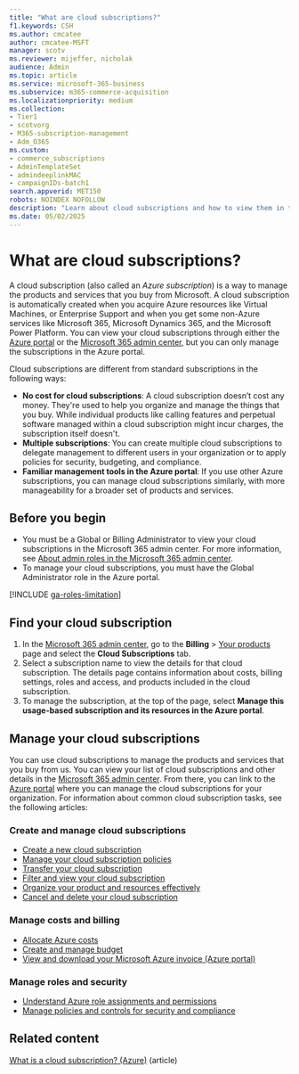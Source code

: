 ```yaml
---
title: "What are cloud subscriptions?"
f1.keywords: CSH
ms.author: cmcatee
author: cmcatee-MSFT
manager: scotv
ms.reviewer: mijeffer, nicholak
audience: Admin
ms.topic: article
ms.service: microsoft-365-business
ms.subservice: m365-commerce-acquisition
ms.localizationpriority: medium
ms.collection:
- Tier1
- scotvorg
- M365-subscription-management
- Adm_O365
ms.custom:
- commerce_subscriptions
- AdminTemplateSet
- admindeeplinkMAC
- campaignIDs-batch1                                         
search.appverid: MET150
robots: NOINDEX NOFOLLOW
description: "Learn about cloud subscriptions and how to view them in the Microsoft 365 admin center."
ms.date: 05/02/2025
---
```


# What are cloud subscriptions?

A cloud subscription (also called an *Azure subscription*) is a way to manage the products and services that you buy from Microsoft. A cloud subscription is automatically created when you acquire Azure resources like Virtual Machines, or Enterprise Support and when you get some non-Azure services like Microsoft 365, Microsoft Dynamics 365, and the Microsoft Power Platform. You can view your cloud subscriptions through either the <a href="https://portal.azure.com/#view/Microsoft_Azure_Billing/SubscriptionsBladeV2" target="_blank">Azure portal</a> or the <a href="https://go.microsoft.com/fwlink/p/?linkid=2024339" target="_blank">Microsoft 365 admin center</a>, but you can only manage the subscriptions in the Azure portal.

Cloud subscriptions are different from standard subscriptions in the following ways:

- **No cost for cloud subscriptions**: A cloud subscription doesn’t cost any money. They're used to help you organize and manage the things that you buy. While individual products like calling features and perpetual software managed within a cloud subscription might incur charges, the subscription itself doesn't.
- **Multiple subscriptions**: You can create multiple cloud subscriptions to delegate management to different users in your organization or to apply policies for security, budgeting, and compliance.
- **Familiar management tools in the Azure portal**: If you use other Azure subscriptions, you can manage cloud subscriptions similarly, with more manageability for a broader set of products and services.

## Before you begin

- You must be a Global or Billing Administrator to view your cloud subscriptions in the Microsoft 365 admin center. For more information, see [About admin roles in the Microsoft 365 admin center](../../admin/add-users/about-admin-roles.md). 
- To manage your cloud subscriptions, you must have the Global Administrator role in the Azure portal.

[!INCLUDE [ga-roles-limitation](../../includes/ga-roles-limitation.md)]

## Find your cloud subscription

1. In the <a href="https://go.microsoft.com/fwlink/p/?linkid=2024339" target="_blank">Microsoft 365 admin center</a>, go to the **Billing** > <a href="https://go.microsoft.com/fwlink/p/?linkid=842054" target="_blank">Your products</a> page and select the **Cloud Subscriptions** tab.
2. Select a subscription name to view the details for that cloud subscription. The details page contains information about costs, billing settings, roles and access, and products included in the cloud subscription.
3. To manage the subscription, at the top of the page, select **Manage this usage-based subscription and its resources in the Azure portal**.

## Manage your cloud subscriptions

You can use cloud subscriptions to manage the products and services that you buy from us. You can view your list of cloud subscriptions and other details in the <a href="https://go.microsoft.com/fwlink/p/?linkid=2024339" target="_blank">Microsoft 365 admin center</a>. From there, you can link to the <a href="https://portal.azure.com/#view/Microsoft_Azure_Billing/SubscriptionsBladeV2" target="_blank">Azure portal</a> where you can manage the cloud subscriptions for your organization. For information about common cloud subscription tasks, see the following articles:

### Create and manage cloud subscriptions

- [Create a new cloud subscription](/azure/cost-management-billing/manage/create-subscription)
- [Manage your cloud subscription policies](/azure/cost-management-billing/manage/manage-azure-subscription-policy)
- [Transfer your cloud subscription](/azure/role-based-access-control/transfer-subscription)
- [Filter and view your cloud subscription](/azure/cost-management-billing/manage/filter-view-subscriptions)
- [Organize your product and resources effectively](/azure/cloud-adoption-framework/ready/azure-setup-guide/organize-resources)
- [Cancel and delete your cloud subscription](/azure/cost-management-billing/manage/cancel-azure-subscription)

### Manage costs and billing

- [Allocate Azure costs](/azure/cost-management-billing/costs/allocate-costs)
- [Create and manage budget](/azure/cost-management-billing/costs/tutorial-acm-create-budgets?tabs=psbudget)
- [View and download your Microsoft Azure invoice (Azure portal)](/azure/cost-management-billing/understand/download-azure-invoice)

### Manage roles and security

- [Understand Azure role assignments and permissions](/azure/role-based-access-control/rbac-and-directory-admin-roles)
- [Manage policies and controls for security and compliance](/azure/governance/policy/tutorials/create-and-manage)

## Related content

[What is a cloud subscription? (Azure)](/azure/cost-management-billing/manage/cloud-subscription) (article)
